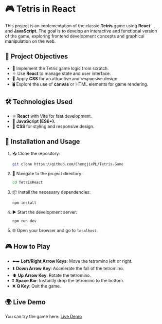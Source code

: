 # 🎮 Tetris in React

This project is an implementation of the classic **Tetris** game using **React** and **JavaScript**. The goal is to develop an interactive and functional version of the game, exploring frontend development concepts and graphical manipulation on the web.

## 🎯 Project Objectives

- 🧩 Implement the Tetris game logic from scratch.
- ⚛️ Use **React** to manage state and user interface.
- 🎨 Apply **CSS** for an attractive and responsive design.
- 🖥️ Explore the use of **canvas** or HTML elements for game rendering.

## 🛠️ Technologies Used

- ⚛️ **React** with Vite for fast development.
- 📜 **JavaScript (ES6+).**
- 🎨 **CSS** for styling and responsive design.

## 🚀 Installation and Usage

1. 📥 Clone the repository:
   ```bash
   git clone https://github.com/ChengjiePL/Tetris-Game
   ```
2. 📂 Navigate to the project directory:
   ```bash
   cd TetrisReact
   ```
3. 📦 Install the necessary dependencies:
   ```bash
   npm install
   ```
4. ▶️ Start the development server:
   ```bash
   npm run dev
   ```
5. 🌐 Open your browser and go to `localhost`.

## 🎮 How to Play

- ⬅️➡️ **Left/Right Arrow Keys**: Move the tetromino left or right.
- ⬇️ **Down Arrow Key**: Accelerate the fall of the tetromino.
- ⬆️ **Up Arrow Key**: Rotate the tetromino.
- ⏬ **Space Bar**: Instantly drop the tetromino to the bottom.
- ❌ **Q Key**: Quit the game.

## 🌍 Live Demo

You can try the game here: [Live Demo](https://chengjiepl.github.io/Tetris-Game)
